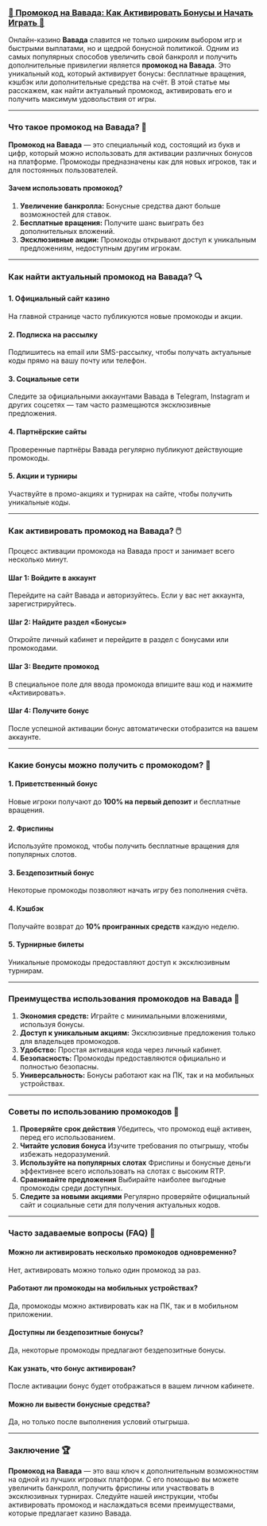 ### [🎁 Промокод на Вавада: Как Активировать Бонусы и Начать Играть 🌟](https://partnervavadarv.com?promo=75590753-cc8b-4c4a-8d71-99b7a2293439-jud\&target=register)

Онлайн-казино **Вавада** славится не только широким выбором игр и быстрыми выплатами, но и щедрой бонусной политикой. Одним из самых популярных способов увеличить свой банкролл и получить дополнительные привилегии является **промокод на Вавада**. Это уникальный код, который активирует бонусы: бесплатные вращения, кэшбэк или дополнительные средства на счёт. В этой статье мы расскажем, как найти актуальный промокод, активировать его и получить максимум удовольствия от игры.

***

### Что такое промокод на Вавада? 🎯

**Промокод на Вавада** — это специальный код, состоящий из букв и цифр, который можно использовать для активации различных бонусов на платформе. Промокоды предназначены как для новых игроков, так и для постоянных пользователей.

#### Зачем использовать промокод?

1. **Увеличение банкролла:** Бонусные средства дают больше возможностей для ставок.
2. **Бесплатные вращения:** Получите шанс выиграть без дополнительных вложений.
3. **Эксклюзивные акции:** Промокоды открывают доступ к уникальным предложениям, недоступным другим игрокам.

***

### Как найти актуальный промокод на Вавада? 🔍

#### 1. Официальный сайт казино

На главной странице часто публикуются новые промокоды и акции.

#### 2. Подписка на рассылку

Подпишитесь на email или SMS-рассылку, чтобы получать актуальные коды прямо на вашу почту или телефон.

#### 3. Социальные сети

Следите за официальными аккаунтами Вавада в Telegram, Instagram и других соцсетях — там часто размещаются эксклюзивные предложения.

#### 4. Партнёрские сайты

Проверенные партнёры Вавада регулярно публикуют действующие промокоды.

#### 5. Акции и турниры

Участвуйте в промо-акциях и турнирах на сайте, чтобы получить уникальные коды.

***

### Как активировать промокод на Вавада? 🖱️

Процесс активации промокода на Вавада прост и занимает всего несколько минут.

#### Шаг 1: Войдите в аккаунт

Перейдите на сайт Вавада и авторизуйтесь. Если у вас нет аккаунта, зарегистрируйтесь.

#### Шаг 2: Найдите раздел «Бонусы»

Откройте личный кабинет и перейдите в раздел с бонусами или промокодами.

#### Шаг 3: Введите промокод

В специальное поле для ввода промокода впишите ваш код и нажмите «Активировать».

#### Шаг 4: Получите бонус

После успешной активации бонус автоматически отобразится на вашем аккаунте.

***

### Какие бонусы можно получить с промокодом? 🎁

#### 1. Приветственный бонус

Новые игроки получают до **100% на первый депозит** и бесплатные вращения.

#### 2. Фриспины

Используйте промокод, чтобы получить бесплатные вращения для популярных слотов.

#### 3. Бездепозитный бонус

Некоторые промокоды позволяют начать игру без пополнения счёта.

#### 4. Кэшбэк

Получайте возврат до **10% проигранных средств** каждую неделю.

#### 5. Турнирные билеты

Уникальные промокоды предоставляют доступ к эксклюзивным турнирам.

***

### Преимущества использования промокодов на Вавада 🚀

1. **Экономия средств:** Играйте с минимальными вложениями, используя бонусы.
2. **Доступ к уникальным акциям:** Эксклюзивные предложения только для владельцев промокодов.
3. **Удобство:** Простая активация кода через личный кабинет.
4. **Безопасность:** Промокоды предоставляются официально и полностью безопасны.
5. **Универсальность:** Бонусы работают как на ПК, так и на мобильных устройствах.

***

### Советы по использованию промокодов 🔑

1. **Проверяйте срок действия**
   Убедитесь, что промокод ещё активен, перед его использованием.
2. **Читайте условия бонуса**
   Изучите требования по отыгрышу, чтобы избежать недоразумений.
3. **Используйте на популярных слотах**
   Фриспины и бонусные деньги эффективнее всего использовать на слотах с высоким RTP.
4. **Сравнивайте предложения**
   Выбирайте наиболее выгодные промокоды среди доступных.
5. **Следите за новыми акциями**
   Регулярно проверяйте официальный сайт и социальные сети для получения актуальных кодов.

***

### Часто задаваемые вопросы (FAQ) 📝

#### Можно ли активировать несколько промокодов одновременно?

Нет, активировать можно только один промокод за раз.

#### Работают ли промокоды на мобильных устройствах?

Да, промокоды можно активировать как на ПК, так и в мобильном приложении.

#### Доступны ли бездепозитные бонусы?

Да, некоторые промокоды предлагают бездепозитные бонусы.

#### Как узнать, что бонус активирован?

После активации бонус будет отображаться в вашем личном кабинете.

#### Можно ли вывести бонусные средства?

Да, но только после выполнения условий отыгрыша.

***

### Заключение 🏆

**Промокод на Вавада** — это ваш ключ к дополнительным возможностям на одной из лучших игровых платформ. С его помощью вы можете увеличить банкролл, получить фриспины или участвовать в эксклюзивных турнирах. Следуйте нашей инструкции, чтобы активировать промокод и наслаждаться всеми преимуществами, которые предлагает казино Вавада.
